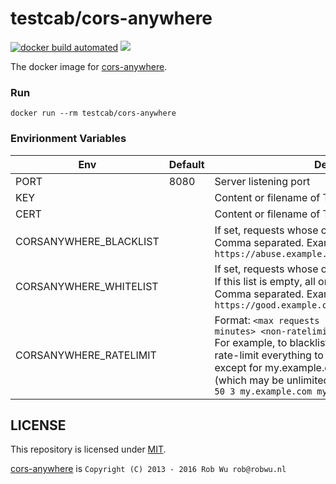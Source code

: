 # testcab/cors-anywhere

[![docker build automated](https://img.shields.io/docker/cloud/automated/testcab/cors-anywhere.svg)](https://hub.docker.com/r/testcab/cors-anywhere "testcab/cors-anywhere")
[![](https://images.microbadger.com/badges/image/testcab/cors-anywhere.svg)](https://microbadger.com/images/testcab/cors-anywhere "testcab/cors-anywhere")

The docker image for [cors-anywhere](https://github.com/Rob--W/cors-anywhere).


### Run


```
docker run --rm testcab/cors-anywhere
```


### Envirionment Variables

Env  | Default | Description
---- | ------- | -----------
PORT | 8080    | Server listening port
KEY  |         | Content or filename of TLS Key
CERT |         | Content or filename of TLS Certificate
CORSANYWHERE_BLACKLIST | | If set, requests whose origin is listed are blocked.<br>Comma separated. Example: `https://abuse.example.com,http://abuse.example.com`
CORSANYWHERE_WHITELIST | | If set, requests whose origin is not listed are blocked.<br>If this list is empty, all origins are allowed.<br>Comma separated. Example: `https://good.example.com,http://good.example.com`
CORSANYWHERE_RATELIMIT | | Format: `<max requests per period> <period in minutes> <non-ratelimited hosts>`<br>For example, to blacklist abuse.example.com and rate-limit everything to 50 requests per 3 minutes, except for my.example.com and my2.example.com (which may be unlimited), use:<br>`50 3 my.example.com my2.example.com`


## LICENSE

This repository is licensed under [MIT](LICENSE).

[cors-anywhere](https://github.com/Rob--W/cors-anywhere#license) is `Copyright (C) 2013 - 2016 Rob Wu rob@robwu.nl`
